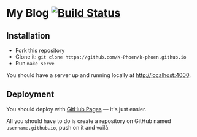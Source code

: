 # My Blog [![Build Status](https://travis-ci.org/K-Phoen/blog.svg?branch=master)](https://travis-ci.org/K-Phoen/blog)

## Installation

- Fork this repository
- Clone it: `git clone https://github.com/K-Phoen/k-phoen.github.io`
- Run `make serve`

You should have a server up and running locally at <http://localhost:4000>.

## Deployment

You should deploy with [GitHub Pages](http://pages.github.com) — it's just easier.

All you should have to do is create a repository on GitHub named
`username.github.io`, push on it and voilà.
